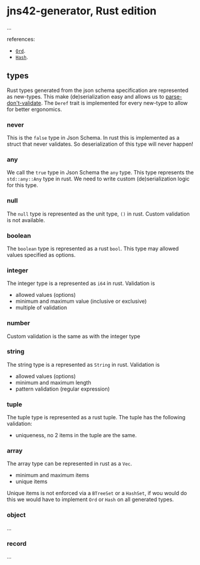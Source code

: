 # jns42-generator, Rust edition

...

references:

-   [`Ord`](https://doc.rust-lang.org/std/cmp/trait.Ord.html).
-   [`Hash`](https://doc.rust-lang.org/std/hash/index.html).

## types

Rust types generated from the json schema specification are represented as new-types. This make (de)serialization easy and allows us to [parse-don't-validate](https://lexi-lambda.github.io/blog/2019/11/05/parse-don-t-validate/). The `Deref` trait is implemented for every new-type to allow for better ergonomics.

### never

This is the `false` type in Json Schema. In rust this is implemented as a struct that never validates. So deserialization of this type will never happen!

### any

We call the `true` type in Json Schema the `any` type. This type represents the `std::any::Any` type in rust. We need to write custom (de)serialization logic for this type.

### null

The `null` type is represented as the unit type, `()` in rust. Custom validation is not available.

### boolean

The `boolean` type is represented as a rust `bool`. This type may allowed values specified as options.

### integer

The integer type is a represented as `i64` in rust. Validation is

-   allowed values (options)
-   minimum and maximum value (inclusive or exclusive)
-   multiple of validation

### number

Custom validation is the same as with the integer type

### string

The string type is a represented as `String` in rust. Validation is

-   allowed values (options)
-   minimum and maximum length
-   pattern validation (regular expression)

### tuple

The tuple type is represented as a rust tuple. The tuple has the following validation:

-   uniqueness, no 2 items in the tuple are the same.

### array

The array type can be represented in rust as a `Vec`.

-   minimum and maximum items
-   unique items

Unique items is not enforced via a `BTreeSet` or a `HashSet`, if wou would do this we would have to implement `Ord` or `Hash` on all generated types.

### object

...

### record

...
